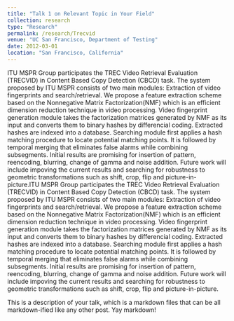 ```yaml
---
title: "Talk 1 on Relevant Topic in Your Field"
collection: research
type: "Research"
permalink: /research/Trecvid
venue: "UC San Francisco, Department of Testing"
date: 2012-03-01
location: "San Francisco, California"
---
```


ITU MSPR Group participates the TREC Video Retrieval Evaluation (TRECVID) in Content Based Copy Detection (CBCD) task.
The system proposed by ITU MSPR consists of two main modules: Extraction of video fingerprints and search/retrieval.
We propose a feature extraction scheme based on the Nonnegative Matrix Factorization(NMF) which is an efficient dimension 
reduction technique in video processing. Video fingerprint generation module takes the factorization matrices generated by
NMF as its input and converts them to binary hashes by differencial coding. Extracted hashes are indexed into a database.
Searching module first applies a hash matching procedure to locate potential matching points. It is followed by temporal merging
that eliminates false alarms while combining subsegments. Initial results are promising for insertion of pattern, reencoding, 
blurring, change of gamma and noise addition. Future work will include impoving the current results and searching for robustness
to geometric transformations such as shift, crop, flip and picture-in-picture.ITU MSPR Group participates the TREC Video Retrieval
Evaluation (TRECVID) in Content Based Copy Detection (CBCD) task. The system proposed by ITU MSPR consists of two 
main modules: Extraction of video fingerprints and search/retrieval. We propose a feature extraction scheme based on the 
Nonnegative Matrix Factorization(NMF) which is an efficient dimension reduction technique in video processing. 
Video fingerprint generation module takes the factorization matrices generated by NMF as its input and 
converts them to binary hashes by differencial coding. Extracted hashes are indexed into a database. 
Searching module first applies a hash matching procedure to locate potential matching points. 
It is followed by temporal merging that eliminates false alarms while combining subsegments. 
Initial results are promising for insertion of pattern, reencoding, blurring, change of gamma 
and noise addition. Future work will include impoving the current results and searching for 
robustness to geometric transformations such as shift, crop, flip and picture-in-picture.

This is a description of your talk, which is a markdown files that can be all markdown-ified like any other post. Yay markdown!
